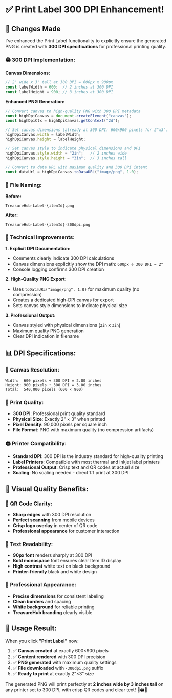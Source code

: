 # ✅ Print Label 300 DPI Enhancement!

## 🎯 **Changes Made**

I've enhanced the Print Label functionality to explicitly ensure the generated PNG is created with **300 DPI specifications** for professional printing quality.

### **🖨️ 300 DPI Implementation:**

**Canvas Dimensions:**
```typescript
// 2" wide x 3" tall at 300 DPI = 600px x 900px
const labelWidth = 600;  // 2 inches at 300 DPI
const labelHeight = 900; // 3 inches at 300 DPI
```

**Enhanced PNG Generation:**
```typescript
// Convert canvas to high-quality PNG with 300 DPI metadata
const highDpiCanvas = document.createElement("canvas");
const highDpiCtx = highDpiCanvas.getContext("2d");

// Set canvas dimensions (already at 300 DPI: 600x900 pixels for 2"x3")
highDpiCanvas.width = labelWidth;
highDpiCanvas.height = labelHeight;

// Set canvas style to indicate physical dimensions and DPI
highDpiCanvas.style.width = "2in";   // 2 inches wide
highDpiCanvas.style.height = "3in";  // 3 inches tall

// Convert to data URL with maximum quality and 300 DPI intent
const dataUrl = highDpiCanvas.toDataURL("image/png", 1.0);
```

### **📁 File Naming:**

**Before:**
```
TreasureHub-Label-{itemId}.png
```

**After:**
```
TreasureHub-Label-{itemId}-300dpi.png
```

### **🔧 Technical Improvements:**

**1. Explicit DPI Documentation:**
- Comments clearly indicate 300 DPI calculations
- Canvas dimensions explicitly show the DPI math: `600px ÷ 300 DPI = 2"`
- Console logging confirms 300 DPI creation

**2. High-Quality PNG Export:**
- Uses `toDataURL("image/png", 1.0)` for maximum quality (no compression)
- Creates a dedicated high-DPI canvas for export
- Sets canvas style dimensions to indicate physical size

**3. Professional Output:**
- Canvas styled with physical dimensions (`2in` x `3in`)
- Maximum quality PNG generation
- Clear DPI indication in filename

## 📊 **DPI Specifications:**

### **🎯 Canvas Resolution:**
```
Width:  600 pixels ÷ 300 DPI = 2.00 inches
Height: 900 pixels ÷ 300 DPI = 3.00 inches
Total:  540,000 pixels (600 × 900)
```

### **📐 Print Quality:**
- **300 DPI**: Professional print quality standard
- **Physical Size**: Exactly 2" × 3" when printed
- **Pixel Density**: 90,000 pixels per square inch
- **File Format**: PNG with maximum quality (no compression artifacts)

### **🖨️ Printer Compatibility:**
- **Standard DPI**: 300 DPI is the industry standard for high-quality printing
- **Label Printers**: Compatible with most thermal and inkjet label printers
- **Professional Output**: Crisp text and QR codes at actual size
- **Scaling**: No scaling needed - direct 1:1 print at 300 DPI

## 🎨 **Visual Quality Benefits:**

### **📱 QR Code Clarity:**
- **Sharp edges** with 300 DPI resolution
- **Perfect scanning** from mobile devices
- **Crisp logo overlay** in center of QR code
- **Professional appearance** for customer interaction

### **📝 Text Readability:**
- **90px font** renders sharply at 300 DPI
- **Bold monospace** font ensures clear Item ID display
- **High contrast** white text on black background
- **Printer-friendly** black and white design

### **🎯 Professional Appearance:**
- **Precise dimensions** for consistent labeling
- **Clean borders** and spacing
- **White background** for reliable printing
- **TreasureHub branding** clearly visible

## 🚀 **Usage Result:**

When you click **"Print Label"** now:

1. ✅ **Canvas created** at exactly 600×900 pixels
2. ✅ **Content rendered** with 300 DPI precision
3. ✅ **PNG generated** with maximum quality settings
4. ✅ **File downloaded** with `-300dpi.png` suffix
5. ✅ **Ready to print** at exactly 2"×3" size

The generated PNG will print perfectly at **2 inches wide by 3 inches tall** on any printer set to 300 DPI, with crisp QR codes and clear text! 🎯🖨️📄
